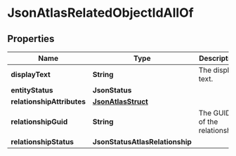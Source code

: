 

# JsonAtlasRelatedObjectIdAllOf

## Properties

Name | Type | Description | Notes
------------ | ------------- | ------------- | -------------
**displayText** | **String** | The display text. |  [optional]
**entityStatus** | **JsonStatus** |  |  [optional]
**relationshipAttributes** | [**JsonAtlasStruct**](JsonAtlasStruct.md) |  |  [optional]
**relationshipGuid** | **String** | The GUID of the relationship. |  [optional]
**relationshipStatus** | **JsonStatusAtlasRelationship** |  |  [optional]



